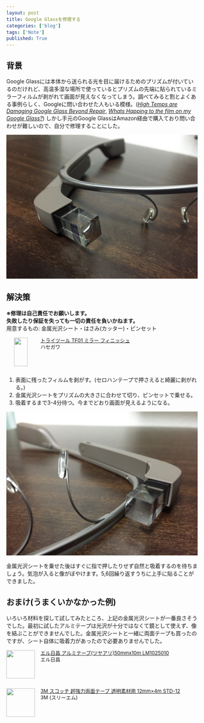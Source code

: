 ```yaml
---
layout: post
title: Google Glassを修理する
categories: ['blog']
tags: ['Note']
published: True
---
```


## 背景

Google Glassには本体から送られる光を目に届けるためのプリズムが付いているのだけれど、高温多湿な場所で使っているとプリズムの先端に貼られているミラーフィルムが剥がれて画面が見えなくなってしまう。調べてみると割とよくある事例らしく、Googleに問い合わせた人もいる模様。(<cite>[High Temps are Damaging Google Glass Beyond Repair](http://glassalmanac.com/google-glass-mortal-enemy-high-temps-humidity/656/)</cite>, <cite>[Whats Happing to the film on my Google Glass?](https://www.reddit.com/r/googleglass/comments/292rzy/whats_happing_to_the_film_on_my_google_glass/)</cite>) しかし手元のGoogle GlassはAmazon経由で購入ており問い合わせが難しいので、自分で修理することにした。

<img src="/assets/img/blog_reparing01.jpg" class="image-on-frame-medium">

## 解決策

**※修理は自己責任でお願いします。**<br/>
**失敗したり保証を失っても一切の責任を負いかねます。**<br/>
用意するもの: 金属光沢シート・はさみ(カッター)・ピンセット

<div class="babylink-box" style="overflow: hidden; font-size: small; zoom: 1; margin: 15px 0; text-align: left;"><div class="babylink-image" style="float: left; margin: 0px 15px 10px 0px; width: 75px; height: 75px; text-align: center;"><a href="http://www.amazon.co.jp/exec/obidos/ASIN/B001GQ2WP8/mrk1869-22/" rel="nofollow" target="_blank"><img style="border-top: medium none; border-right: medium none; border-bottom: medium none; border-left: medium none;" src="http://ecx.images-amazon.com/images/I/41o25COrUcL._SL75_.jpg" width="36" height="75" /></a></div><div class="babylink-info" style="overflow: hidden; zoom: 1; line-height: 120%;"><div class="babylink-title" style="margin-bottom: 2px; line-height: 120%;"><a href="http://www.amazon.co.jp/exec/obidos/ASIN/B001GQ2WP8/mrk1869-22/" rel="nofollow" target="_blank">トライツール TF01 ミラー フィニッシュ</a></div><div class="babylink-manufacturer" style="margin-bottom: 5px;">ハセガワ</div></div><div class="booklink-footer" style="clear: left"></div></div>

1. 表面に残ったフィルムを剥がす。(セロハンテープで押さえると綺麗に剥がれる。)
1. 金属光沢シートをプリズムの大きさに合わせて切り、ピンセットで乗せる。
1. 吸着するまで3-4分待つ。今までどおり画面が見えるようになる。

<img src="/assets/img/blog_reparing02.jpg" class="image-on-frame-medium">

金属光沢シートを乗せた後はすぐに指で押したりせず自然と吸着するのを待ちましょう。気泡が入ると像がぼやけます。5,6回繰り返すうちに上手に貼ることができました。

## おまけ(うまくいかなかった例)

いろいろ材料を探して試してみたところ、上記の金属光沢シートが一番良さそうでした。最初に試したアルミテープは光沢が十分ではなくて鏡として使えず、像を結ぶことができませんでした。金属光沢シートと一緒に両面テープも買ったのですが、シート自体に吸着力があったので必要ありませんでした。

<div class="babylink-box" style="overflow: hidden; font-size: small; zoom: 1; margin: 15px 0; text-align: left;"><div class="babylink-image" style="float: left; margin: 0px 15px 10px 0px; width: 75px; height: 75px; text-align: center;"><a href="http://www.amazon.co.jp/exec/obidos/ASIN/B00I4NQNJC/mrk1869-22/" rel="nofollow" target="_blank"><img style="border-top: medium none; border-right: medium none; border-bottom: medium none; border-left: medium none;" src="http://ecx.images-amazon.com/images/I/41A1pi3DmXL._SL75_.jpg" width="75" height="74" /></a></div><div class="babylink-info" style="overflow: hidden; zoom: 1; line-height: 120%;"><div class="babylink-title" style="margin-bottom: 2px; line-height: 120%;"><a href="http://www.amazon.co.jp/exec/obidos/ASIN/B00I4NQNJC/mrk1869-22/" rel="nofollow" target="_blank">エル日昌 アルミテープ(ツヤアリ)50mmx10m LM1025010</a></div><div class="babylink-manufacturer" style="margin-bottom: 5px;">エル日昌</div></div><div class="booklink-footer" style="clear: left"></div></div>

<div class="babylink-box" style="overflow: hidden; font-size: small; zoom: 1; margin: 15px 0; text-align: left;"><div class="babylink-image" style="float: left; margin: 0px 15px 10px 0px; width: 75px; height: 75px; text-align: center;"><a href="http://www.amazon.co.jp/exec/obidos/ASIN/B002YMOUDA/mrk1869-22/" rel="nofollow" target="_blank"><img style="border-top: medium none; border-right: medium none; border-bottom: medium none; border-left: medium none;" src="http://ecx.images-amazon.com/images/I/51DUq6IdhoL._SL75_.jpg" width="75" height="75" /></a></div><div class="babylink-info" style="overflow: hidden; zoom: 1; line-height: 120%;"><div class="babylink-title" style="margin-bottom: 2px; line-height: 120%;"><a href="http://www.amazon.co.jp/exec/obidos/ASIN/B002YMOUDA/mrk1869-22/" rel="nofollow" target="_blank">3M スコッチ 超強力両面テープ 透明素材用 12mm×4m STD-12</a></div><div class="babylink-manufacturer" style="margin-bottom: 5px;">3M (スリーエム)</div></div><div class="booklink-footer" style="clear: left"></div></div>